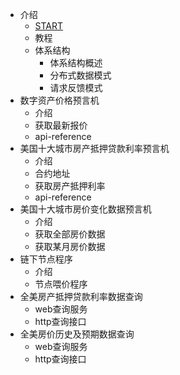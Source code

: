 - 介绍
  - [START](README.md)
  - 教程
  - 体系结构
    - 体系结构概述
    - 分布式数据模式
    - 请求反馈模式
- 数字资产价格预言机
  - 介绍
  - 获取最新报价
  - api-reference
- 美国十大城市房产抵押贷款利率预言机
  - 介绍
  - 合约地址
  - 获取房产抵押利率
  - api-reference
- 美国十大城市房价变化数据预言机
  - 介绍
  - 获取全部房价数据
  - 获取某月房价数据
- 链下节点程序
  - 介绍
  - 节点喂价程序
- 全美房产抵押贷款利率数据查询
  - web查询服务
  - http查询接口
- 全美房价历史及预期数据查询
  - web查询服务
  - http查询接口
